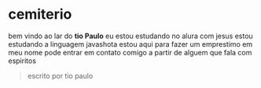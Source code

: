 # cemiterio
bem vindo ao lar do **tio Paulo**
eu estou estudando no alura com jesus
estou estudando a linguagem javashota
estou aqui para fazer um emprestimo em meu nome
pode entrar em contato comigo a partir de alguem que fala com espiritos
> escrito por tio paulo
